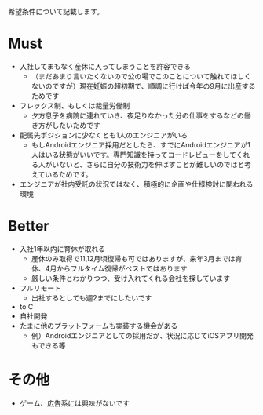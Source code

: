 希望条件について記載します。

# Must

* 入社してまもなく産休に入ってしまうことを許容できる
    * （まだあまり言いたくないので公の場でこのことについて触れてほしくないのですが）現在妊娠の超初期で、順調に行けば今年の9月に出産するためです
* フレックス制、もしくは裁量労働制
    * 夕方息子を病院に連れていき、夜足りなかった分の仕事をするなどの働き方がしたいためです
* 配属先ポジションに少なくとも1人のエンジニアがいる
    * もしAndroidエンジニア採用だとしたら、すでにAndroidエンジニアが1人はいる状態がいいです。専門知識を持ってコードレビューをしてくれる人がいないと、さらに自分の技術力を伸ばすことが難しいのではと考えているためです。
* エンジニアが社内受託の状況ではなく、積極的に企画や仕様検討に関われる環境

# Better

* 入社1年以内に育休が取れる
    * 産休のみ取得で11,12月頃復帰も可ではありますが、来年3月までは育休、4月からフルタイム復帰がベストではあります
    * 厳しい条件とわかりつつ、受け入れてくれる会社を探しています
* フルリモート
    * 出社するとしても週2までにしたいです
* to C
* 自社開発
* たまに他のプラットフォームも実装する機会がある
    * 例）Androidエンジニアとしての採用だが、状況に応じてiOSアプリ開発もできる等
    
    
# その他

* ゲーム、広告系には興味がないです
